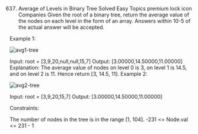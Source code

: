 637. Average of Levels in Binary Tree
Solved
Easy
Topics
premium lock icon
Companies
Given the root of a binary tree, return the average value of the nodes on each level in the form of an array. Answers within 10-5 of the actual answer will be accepted.
 

Example 1:

![avg1-tree](https://github.com/user-attachments/assets/42d02c47-311a-4ddd-92d2-373ba1dcfe9e)

Input: root = [3,9,20,null,null,15,7]
Output: [3.00000,14.50000,11.00000]
Explanation: The average value of nodes on level 0 is 3, on level 1 is 14.5, and on level 2 is 11.
Hence return [3, 14.5, 11].
Example 2:

![avg2-tree](https://github.com/user-attachments/assets/66c27af8-7316-47f2-a701-a72b1f3ca0d1)

Input: root = [3,9,20,15,7]
Output: [3.00000,14.50000,11.00000]
 

Constraints:

The number of nodes in the tree is in the range [1, 104].
-231 <= Node.val <= 231 - 1
